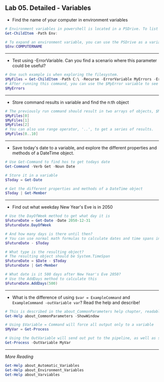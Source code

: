 ## Lab 05. Detailed - Variables

- Find the name of your computer in environment variables

```Powershell
# Environment variables in powershell is located in a PSDrive. To list all environment variables, use the Get-ChildItem cmdlet
Get-ChildItem -Path Env:

# To expand an environment variable, you can use the PSDrive as a variable
$Env:COMPUTERNAME
```

---

- Test using -ErrorVariable. Can you find a scenario where this parameter could be useful?

```Powershell
# One such example is when exploring the filesystem.
$MyFiles = Get-ChildItem -Path C:\ -Recurse -ErrorVariable MyErrors -ErrorAction SilentlyContinue
# After running this command, you can use the $MyError variable to see which folders you dont have access to, or write to a log.
$MyErrors
```

---

- Store command results in variable and find the n:th object

```Powershell
# The previously run command should result in two arrays of objects, $MyFiles and $MyErrors. You can enumerate it using index numbers
$MyFiles[0]
$MyFiles[1]
$MyFiles[2]
# You can also use range operator, '..', to get a series of results.
$MyFiles[0..10]
```

---

- Save today's date to a variable, and explore the different properties and methods of a DateTime object.

```Powershell
# Use Get-Command to find hos to get todays date
Get-Command -Verb Get -Noun Date

# Store it in a variable
$Today = Get-Date

# Get the different properties and methods of a DateTime object
$Today | Get-Member
```

---

- Find out what weekday New Year's Eve is in 2050

```Powershell
# Use the DayOfWeek method to get what day it is
$FutureDate = Get-Date -Date 2050-12-31
$FutureDate.DayOfWeek

# And how many days is there until then?
# You can use normal math formulas to calculate dates and time spans in PowerShell
$FutureDate - $Today

# What type is the resulting object?
# The resulting object should be System.TimeSpan
$FutureDate = $Date - $Today
$FutureDate | Get-Member

# What date is it 500 days after New Year's Eve 2050?
# Use the AddDays method to calculate this
$FutureDate.AddDays(500)
```

---

- What is the difference of using `$var = ExampleCommand` and `ExampleCommand -outVariable var`? Read the help and describe!

```Powershell
# This is described in the about_CommonParameters help chapter, readable using Get-Help. Optionally you may also add the -ShowWindow parameter to easier read and search help contents
Get-Help about_CommonParameters -ShowWindow

# Using $Variable = Command will force all output only to a variable
$MyVar = Get-Process

# Using the OutVariable will send out put to the pipeline, as well as storing it in a variable
Get-Process -OutVariable MyVar
```

---

*More Reading*

```Powershell
Get-Help about_Automatic_Variables
Get-Help about_Environment_Variables
Get-Help about_Varviables
```
